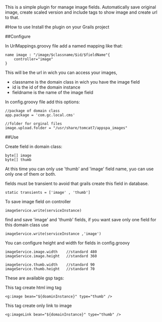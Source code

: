 This is a simple plugin for manage image fields.
Automatically save original image, create scaled version 
and include tags to show image and create url to that.  

#How to use
Install the plugin on your Grails project

##Configure

In UrlMappings.groovy file add a named mapping like that:
    
    name image : "/image/$classname/$id/$fieldName"{
    	controller="image"
    }
    
This will be the url in wich you can access your images,
* classname is the domain class in wich you have the image field  
* id is the id of the domain instance
* fieldname is the name of the image field

In config.groovy file add this options:

    //package of domain class
    app.package = 'com.gc.local.cms'

    //folder for orginal files
    image.upload.folder = "/usr/share/tomcat7/appspa_images"
    

##Use

Create field in domain class: 

    byte[] image
    byte[] thumb
    
At this time you can only use 'thumb' and 'image' field name,
yuo can use only one of them or both.
    

fields must be transient to avoid that grails create this field in database.

    static transients = ['image' , 'thumb']


To save image field on controller

    imageService.write(serviceInstance)

find and save 'image' and 'thumb' fields,
if you want save only one field for this domain class use

    imageService.write(serviceInstance ,'image')

You can configure height and width for fields in config.groovy

    imageService.image.width    //standard 480
    imageService.image.height   //standard 360

    imageService.thumb.width	//standard 90
    imageService.thumb.height	//standard 70
    

These are available gsp tags: 

This tag create html img tag 

    <g:image bean="${doaminInstance}" type="thumb" />

This tag create only link to image

    <g:imageLink bean="${domainInstance}" type="thumb" />
